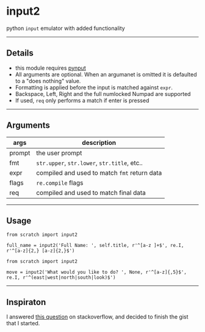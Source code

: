 # input2
python `input` emulator with added functionality

--------

## Details

* this module requires [pynput](https://pypi.org/project/pynput/)
* All arguments are optional. When an argumanet is omitted it is defaulted to a "does nothing" value.
* Formatting is applied before the input is matched against `expr`. 
* Backspace, Left, Right and the full numlocked Numpad are supported
* If used, `req` only performs a match if enter is pressed

-------

## Arguments
|args|description|
|-|-|
|prompt | the user prompt|
|fmt    | `str.upper`, `str.lower`, `str.title`, etc..|
|expr   | compiled and used to match `fmt` return data|
|flags  | `re.compile` flags|
|req    | compiled and used to match final data|

-------

## Usage
```python3
from scratch import input2

full_name = input2('Full Name: ', self.title, r'^[a-z ]+$', re.I, r'^[a-z]{2,} [a-z]{2,}$')
```

```python3
from scratch import input2

move = input2('What would you like to do? ', None, r'^[a-z]{,5}$', re.I, r'^(east|west|north|south|look)$')
```

--------

## Inspiraton

I answered [this question](https://stackoverflow.com/q/76352527/10292330) on stackoverflow, and decided to finish the gist that I started.
